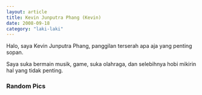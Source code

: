 ```yaml
---
layout: article
title: Kevin Junputra Phang (Kevin)
date: 2008-09-18
category: "laki-laki"
---
```

Halo, saya Kevin Junputra Phang, panggilan terserah apa aja yang penting sopan.
<!-- excerpt -->

Saya suka bermain musik, game, suka olahraga, dan selebihnya hobi mikirin hal yang tidak penting.

### Random Pics
<div style="padding-bottom:75.25%; position:relative; display:block; width: 100%">
  <object data="https://raw.githubusercontent.com/BayuBatam2008/website-9a/main/src/assets/image/kevin/IMG-20221207-WA0013.jpg" width="100%" height="100%"
    frameborder="0" allowfullscreen="no" style="position:absolute; top:0; left: 0">
  </object>
</div>

<div style="padding-bottom:133.33%; position:relative; display:block; width: 100%">
  <object data="https://raw.githubusercontent.com/BayuBatam2008/website-9a/main/src/assets/image/kevin/IMG-20221207-WA0011.jpg" width="100%" height="100%"
    frameborder="0" allowfullscreen="no" style="position:absolute; top:0; left: 0">
  </object>
</div>

<div style="padding-bottom:75%; position:relative; display:block; width: 100%">
  <object data="https://raw.githubusercontent.com/BayuBatam2008/website-9a/main/src/assets/image/kevin/IMG-20221207-WA0012.jpg" width="100%" height="100%"
    frameborder="0" allowfullscreen="no" style="position:absolute; top:0; left: 0">
  </object>
</div>

<div style="padding-bottom:75%; position:relative; display:block; width: 100%">
  <object data="https://raw.githubusercontent.com/BayuBatam2008/website-9a/main/src/assets/image/kevin/IMG-20221207-WA0010.jpg" width="100%" height="100%"
    frameborder="0" allowfullscreen="no" style="position:absolute; top:0; left: 0">
  </object>
</div>
